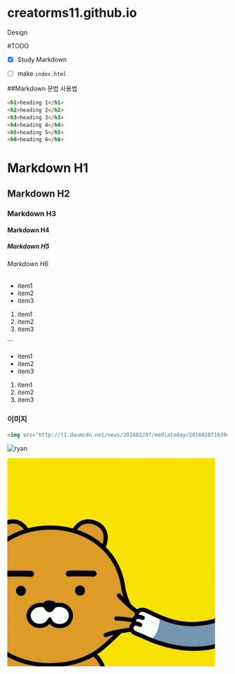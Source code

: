 # creatorms11.github.io
Design

#TODO
- [x] Study Markdown
- [  ] make `index.html`


##Markdown 문법 사용법

```html
<h1>heading 1</h1>
<h2>heading 2</h2>
<h3>heading 3</h3>
<h4>heading 4</h4>
<h5>heading 5</h5>
<h6>heading 6</h6>
```

# Markdown H1
## Markdown H2
### Markdown H3
#### Markdown H4
##### Markdown H5
###### Markdown H6


<ul>
	<li>item1</li>
	<li>item2</li>
	<li>item3</li>
</ul>

<ol>
	<li>item1</li>
	<li>item2</li>
	<li>item3</li>
</ol>
```

- item1
- item2
- item3

1. item1
1. item2
1. item3

### 이미지
```html
<img src="http://t1.daumcdn.net/news/201602/07/mediatoday/20160207163947598kela.jpg" alt="ryan" width="520" height="708">
```
<img src="http://t1.daumcdn.net/news/201602/07/mediatoday/20160207163947598kela.jpg" alt="ryan" width="260" height="354">



<!--![ryan](http://t1.daumcdn.net/news/201602/07/mediatoday/20160207163947598kela.jpg)-->

![ryan](Assets/ryan01.png "ryan01")